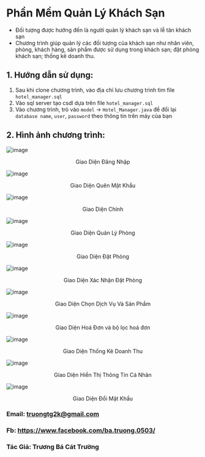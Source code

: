 #  Phần Mềm Quản Lý Khách Sạn
- Đối tượng được hướng đến là người quản lý khách sạn và lễ tân khách sạn
- Chương trình giúp quản lý các đối tượng của khách sạn như nhân viên, phòng, khách hàng, sản phẩm được sử dụng trong khách sạn; đặt phòng khách sạn; thống kê doanh thu.
## 1. Hướng dẫn sử dụng:
1. Sau khi clone chương trình, vào địa chỉ lưu chương trình tìm file `hotel_manager.sql`
2. Vào sql server tạo csdl dựa trên file `hotel_manager.sql`
3. Vào chương trình, trỏ vào `model` -> `Hotel_Manager.java` để đổi lại `database name`, `user`, `password` theo thông tin trên máy của bạn

## 2. Hình ảnh chương trình:
![image](https://github.com/buck1704/Hotel_Manager/assets/132087690/2ed5b15a-a9c7-443d-b3ad-b993095a3a95)
<p align="center">Giao Diện Đăng Nhập</p>

![image](https://github.com/buck1704/Hotel_Manager/assets/132087690/6fde38c0-434f-4be8-9604-9e6fb8d66675)
<p align="center">Giao Diện Quên Mật Khẩu</p>

![image](https://github.com/buck1704/Hotel_Manager/assets/132087690/36091b10-3893-46f1-b7da-5805ba98e64d)
<p align="center">Giao Diện Chính</p>

![image](https://github.com/buck1704/Hotel_Manager/assets/132087690/868989d1-236f-46c3-b83d-52d08bd2e82a)
<p align="center">Giao Diện Quản Lý Phòng</p>

![image](https://github.com/buck1704/Hotel_Manager/assets/132087690/77542f50-35b8-4eb3-b718-7cec31b44f86)
<p align="center">Giao Diện Đặt Phòng</p>

![image](https://github.com/buck1704/Hotel_Manager/assets/132087690/eca7d7c9-d567-4006-b951-93c94625688f)
<p align="center">Giao Diện Xác Nhận Đặt Phòng</p>

![image](https://github.com/buck1704/Hotel_Manager/assets/132087690/23d758a4-0d40-495d-b682-55392cab2ae9)
<p align="center">Giao Diện Chọn Dịch Vụ Và Sản Phẩm</p>

![image](https://github.com/buck1704/Hotel_Manager/assets/132087690/3365673b-f3c1-49f6-b835-4e621e79135d)
<p align="center">Giao Diện Hoá Đơn và bộ lọc hoá đơn</p>

![image](https://github.com/buck1704/Hotel_Manager/assets/132087690/37f680f1-f474-44ea-8155-60ea6d1cb64c)
<p align="center">Giao Diện Thống Kê Doanh Thu</p>

![image](https://github.com/buck1704/Hotel_Manager/assets/132087690/e2b7213f-48f0-4e0e-9714-dfcd51062d76)
<p align="center">Giao Diện Hiển Thị Thông Tin Cá Nhân</p>

![image](https://github.com/buck1704/Hotel_Manager/assets/132087690/bc4111b3-3cf6-4add-b8a2-65ec39b2f9c6)
<p align="center">Giao Diện Đổi Mật Khẩu</p>


### Email: truongtg2k@gmail.com
### Fb: https://www.facebook.com/ba.truong.0503/
### Tác Giả: Trương Bá Cát Trường
